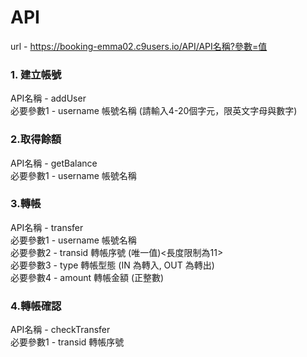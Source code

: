 # API
url - https://booking-emma02.c9users.io/API/API名稱?參數=值<br>

<h3>1. 建立帳號</h3>
API名稱 - addUser<br>
必要參數1 - username 帳號名稱 (請輸入4-20個字元，限英文字母與數字)<br>

<h3>2.取得餘額</h3>
API名稱 - getBalance<br>
必要參數1 - username 帳號名稱<br>

<h3>3.轉帳</h3>
API名稱 - transfer<br>
必要參數1 - username 帳號名稱<br>
必要參數2 - transid 轉帳序號 (唯一值)<長度限制為11><br>
必要參數3 - type 轉帳型態 (IN 為轉入, OUT 為轉出)<br>
必要參數4 - amount 轉帳金額 (正整數)<br>

<h3>4.轉帳確認</h3>
API名稱 - checkTransfer<br>
必要參數1 - transid 轉帳序號<br>





